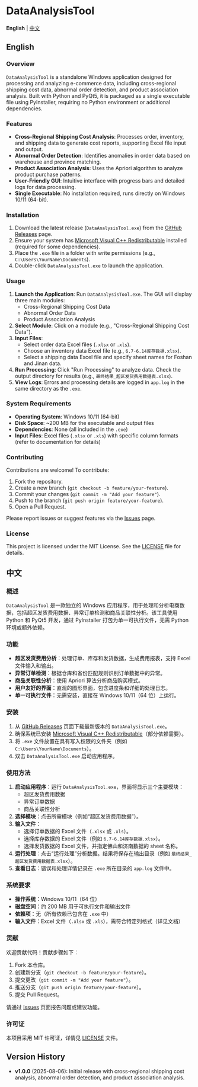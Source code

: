 # DataAnalysisTool

**English** | [中文](#中文)

## English

### Overview
`DataAnalysisTool` is a standalone Windows application designed for processing and analyzing e-commerce data, including cross-regional shipping cost data, abnormal order detection, and product association analysis. Built with Python and PyQt5, it is packaged as a single executable file using PyInstaller, requiring no Python environment or additional dependencies.

### Features
- **Cross-Regional Shipping Cost Analysis**: Processes order, inventory, and shipping data to generate cost reports, supporting Excel file input and output.
- **Abnormal Order Detection**: Identifies anomalies in order data based on warehouse and province matching.
- **Product Association Analysis**: Uses the Apriori algorithm to analyze product purchase patterns.
- **User-Friendly GUI**: Intuitive interface with progress bars and detailed logs for data processing.
- **Single Executable**: No installation required, runs directly on Windows 10/11 (64-bit).

### Installation
1. Download the latest release (`DataAnalysisTool.exe`) from the [GitHub Releases](https://github.com/your-username/DataAnalysisTool/releases) page.
2. Ensure your system has [Microsoft Visual C++ Redistributable](https://aka.ms/vs/17/release/vc_redist.x64.exe) installed (required for some dependencies).
3. Place the `.exe` file in a folder with write permissions (e.g., `C:\Users\YourName\Documents`).
4. Double-click `DataAnalysisTool.exe` to launch the application.

### Usage
1. **Launch the Application**: Run `DataAnalysisTool.exe`. The GUI will display three main modules:
   - Cross-Regional Shipping Cost Data
   - Abnormal Order Data
   - Product Association Analysis
2. **Select Module**: Click on a module (e.g., "Cross-Regional Shipping Cost Data").
3. **Input Files**:
   - Select order data Excel files (`.xlsx` or `.xls`).
   - Choose an inventory data Excel file (e.g., `6.7-6.14库存数据.xlsx`).
   - Select a shipping data Excel file and specify sheet names for Foshan and Jinan data.
4. **Run Processing**: Click "Run Processing" to analyze data. Check the output directory for results (e.g., `最终结果_超区发货费用数据表.xlsx`).
5. **View Logs**: Errors and processing details are logged in `app.log` in the same directory as the `.exe`.

### System Requirements
- **Operating System**: Windows 10/11 (64-bit)
- **Disk Space**: ~200 MB for the executable and output files
- **Dependencies**: None (all included in the `.exe`)
- **Input Files**: Excel files (`.xlsx` or `.xls`) with specific column formats (refer to documentation for details)

### Contributing
Contributions are welcome! To contribute:
1. Fork the repository.
2. Create a new branch (`git checkout -b feature/your-feature`).
3. Commit your changes (`git commit -m "Add your feature"`).
4. Push to the branch (`git push origin feature/your-feature`).
5. Open a Pull Request.

Please report issues or suggest features via the [Issues](https://github.com/your-username/DataAnalysisTool/issues) page.

### License
This project is licensed under the MIT License. See the [LICENSE](LICENSE) file for details.

## 中文

### 概述
`DataAnalysisTool` 是一款独立的 Windows 应用程序，用于处理和分析电商数据，包括超区发货费用数据、异常订单检测和商品关联性分析。该工具使用 Python 和 PyQt5 开发，通过 PyInstaller 打包为单一可执行文件，无需 Python 环境或额外依赖。

### 功能
- **超区发货费用分析**：处理订单、库存和发货数据，生成费用报表，支持 Excel 文件输入和输出。
- **异常订单检测**：根据仓库和省份匹配规则识别订单数据中的异常。
- **商品关联性分析**：使用 Apriori 算法分析商品购买模式。
- **用户友好的界面**：直观的图形界面，包含进度条和详细的处理日志。
- **单一可执行文件**：无需安装，直接在 Windows 10/11（64 位）上运行。

### 安装
1. 从 [GitHub Releases](https://github.com/your-username/DataAnalysisTool/releases) 页面下载最新版本的 `DataAnalysisTool.exe`。
2. 确保系统已安装 [Microsoft Visual C++ Redistributable](https://aka.ms/vs/17/release/vc_redist.x64.exe)（部分依赖需要）。
3. 将 `.exe` 文件放置在具有写入权限的文件夹（例如 `C:\Users\YourName\Documents`）。
4. 双击 `DataAnalysisTool.exe` 启动应用程序。

### 使用方法
1. **启动应用程序**：运行 `DataAnalysisTool.exe`，界面将显示三个主要模块：
   - 超区发货费用数据
   - 异常订单数据
   - 商品关联性分析
2. **选择模块**：点击所需模块（例如“超区发货费用数据”）。
3. **输入文件**：
   - 选择订单数据的 Excel 文件（`.xlsx` 或 `.xls`）。
   - 选择库存数据的 Excel 文件（例如 `6.7-6.14库存数据.xlsx`）。
   - 选择发货数据的 Excel 文件，并指定佛山和济南数据的 sheet 名称。
4. **运行处理**：点击“运行处理”分析数据。结果将保存在输出目录（例如 `最终结果_超区发货费用数据表.xlsx`）。
5. **查看日志**：错误和处理详情记录在 `.exe` 所在目录的 `app.log` 文件中。

### 系统要求
- **操作系统**：Windows 10/11（64 位）
- **磁盘空间**：约 200 MB 用于可执行文件和输出文件
- **依赖项**：无（所有依赖已包含在 `.exe` 中）
- **输入文件**：Excel 文件（`.xlsx` 或 `.xls`），需符合特定列格式（详见文档）

### 贡献
欢迎贡献代码！贡献步骤如下：
1. Fork 本仓库。
2. 创建新分支（`git checkout -b feature/your-feature`）。
3. 提交更改（`git commit -m "Add your feature"`）。
4. 推送分支（`git push origin feature/your-feature`）。
5. 提交 Pull Request。

请通过 [Issues](https://github.com/your-username/DataAnalysisTool/issues) 页面报告问题或建议功能。

### 许可证
本项目采用 MIT 许可证，详情见 [LICENSE](LICENSE) 文件。

## Version History
- **v1.0.0** (2025-08-06): Initial release with cross-regional shipping cost analysis, abnormal order detection, and product association analysis.
